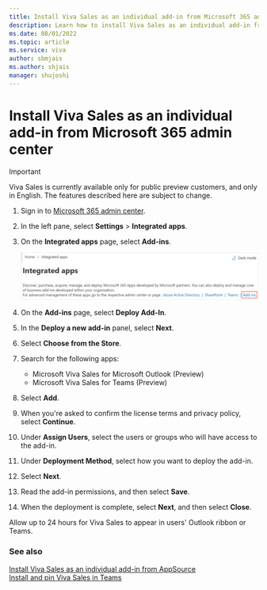 ```yaml
---
title: Install Viva Sales as an individual add-in from Microsoft 365 admin center
description: Learn how to install Viva Sales as an individual add-in from Microsoft 365 admin center
ms.date: 08/01/2022
ms.topic: article
ms.service: viva
author: sbmjais
ms.author: shjais
manager: shujoshi
---
```


# Install Viva Sales as an individual add-in from Microsoft 365 admin center

> [!IMPORTANT]
> Viva Sales is currently available only for public preview customers, and only in English. The features described here are subject to change.

1.  Sign in to [Microsoft 365 admin center](https://admin.microsoft.com/).

2.  In the left pane, select **Settings** &gt; **Integrated apps**.

3.  On the **Integrated apps** page, select **Add-ins**.

    ![Open Add ins portal](media/add-in-portal.png "Open Add-ins portal")

4.  On the **Add-ins** page, select **Deploy Add-In**.

5.  In the **Deploy a new add-in** panel, select **Next**.

6.  Select **Choose from the Store**.

7.  Search for the following apps:

    - Microsoft Viva Sales for Microsoft Outlook (Preview)
    - Microsoft Viva Sales for Teams (Preview)

8.  Select **Add**.

9.  When you're asked to confirm the license terms and privacy policy, select **Continue**.

10. Under **Assign Users**, select the users or groups who will have access to the add-in.

11. Under **Deployment Method**, select how you want to deploy the add-in.

12. Select **Next**.

13. Read the add-in permissions, and then select **Save**.

14. When the deployment is complete, select **Next**, and then select **Close**.

Allow up to 24 hours for Viva Sales to appear in users' Outlook ribbon or Teams.


### See also

[Install Viva Sales as an individual add-in from AppSource](install-viva-sales-individual-add-in-appsource.md)<br>
[Install and pin Viva Sales in Teams](install-pin-viva-sales-teams.md)